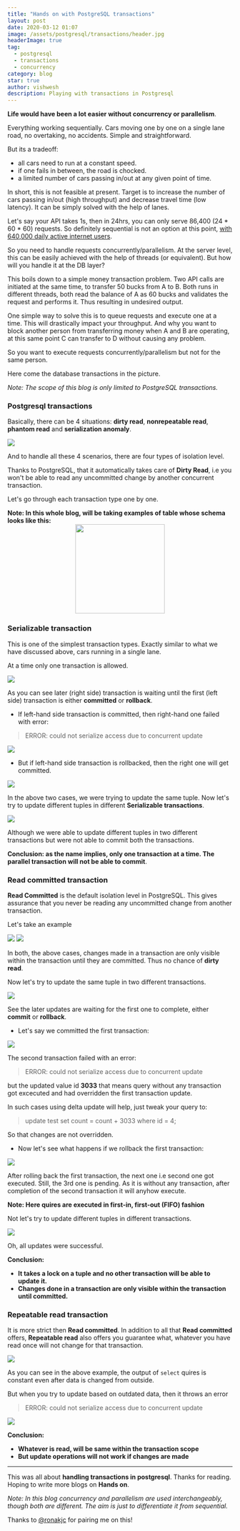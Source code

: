 ```yaml
---
title: "Hands on with PostgreSQL transactions"
layout: post
date: 2020-03-12 01:07
image: /assets/postgresql/transactions/header.jpg
headerImage: true
tag:
  - postgresql
  - transactions
  - concurrency
category: blog
star: true
author: vishwesh
description: Playing with transactions in Postgresql
---
```


**Life would have been a lot easier without concurrency or parallelism**.

Everything working sequentially. Cars moving one by one on a single lane road, no overtaking, no accidents. Simple and straightforward.

But its a tradeoff:

- all cars need to run at a constant speed.
- if one fails in between, the road is chocked.
- a limited number of cars passing in/out at any given point of time.

In short, this is not feasible at present. Target is to increase the number of cars passing in/out (high throughput) and decrease travel time (low latency). It can be simply solved with the help of lanes.

Let's say your API takes 1s, then in 24hrs, you can only serve 86,400 (24 * 60 * 60) requests. So definitely sequential is not an option at this point, [with 640,000 daily active internet users](https://ourworldindata.org/internet).

So you need to handle requests concurrently/parallelism. At the server level, this can be easily achieved with the help of threads (or equivalent). But how will you handle it at the DB layer?

This boils down to a simple money transaction problem. Two API calls are initiated at the same time, to transfer 50 bucks from A to B. Both runs in different threads, both read the balance of A as 60 bucks and validates the request and performs it. Thus resulting in undesired output.

One simple way to solve this is to queue requests and execute one at a time. This will drastically impact your throughput. And why you want to block another person from transferring money when A and B are operating, at this same point C can transfer to D without causing any problem.

So you want to execute requests concurrently/parallelism but not for the same person.

Here come the database transactions in the picture.

_Note: The scope of this blog is only limited to PostgreSQL transactions._

### Postgresql transactions

Basically, there can be 4 situations: **dirty read**, **nonrepeatable read**, **phantom read** and **serialization anomaly**.

<img src="../assets/postgresql/transactions/transactions.png" />

And to handle all these 4 scenarios, there are four types of isolation level.

Thanks to PostgreSQL, that it automatically takes care of **Dirty Read**, i.e you won't be able to read any uncommitted change by another concurrent transaction.

Let's go through each transaction type one by one.

**Note: In this whole blog, will be taking examples of table whose schema looks like this:**
<br>
<img style="height:200px; display:block; margin:auto;" src="../assets/postgresql/transactions/sample_example_table_describe.png" />

### Serializable transaction

This is one of the simplest transaction types. Exactly similar to what we have discussed above, cars running in a single lane.

At a time only one transaction is allowed.

<img src="../assets/postgresql/transactions/serializable_postgresql_transaction.png" />

As you can see later (right side) transaction is waiting until the first (left side) transaction is either **committed** or **rollback**.

- If left-hand side transaction is committed, then right-hand one failed with error:

> ERROR: could not serialize access due to concurrent update

<img src="../assets/postgresql/transactions/serializable_postgresql_commit_transaction.png" />

- But if left-hand side transaction is rollbacked, then the right one will get committed.

<img src="../assets/postgresql/transactions/serializable_postgresql_rollback_transaction.png" />

In the above two cases, we were trying to update the same tuple. Now let's try to update different tuples in different **Serializable transactions**.

<img src="../assets/postgresql/transactions/serializable_postgresql_different_tuples_transaction.png" />

Although we were able to update different tuples in two different transactions but were not able to commit both the transactions.

**Conclusion: as the name implies, only one transaction at a time. The parallel transaction will not be able to commit**.

### Read committed transaction

**Read Committed** is the default isolation level in PostgreSQL. This gives assurance that you never be reading any uncommitted change from another transaction.

Let's take an example

<!-- <img src="../assets/postgresql/transactions/read_committed_postgresql_transaction.png" />

In this case, changes done in the first transaction is not visible to other transaction. Thus no chance of **dirty read**. -->

<img src="../assets/postgresql/transactions/read_committed_postgresql_transaction.png" />
<img src="../assets/postgresql/transactions/read_committed_postgresql_transaction.png" />

In both, the above cases, changes made in a transaction are only visible within the transaction until they are committed. Thus no chance of **dirty read**.

Now let's try to update the same tuple in two different transactions.

<img src="../assets/postgresql/transactions/read_committed_postgresql_update_same_tuple_transaction.png" />

See the later updates are waiting for the first one to complete, either **commit** or **rollback**.

- Let's say we committed the first transaction:

<img src="../assets/postgresql/transactions/read_committed_postgresql_update_same_tuple_transaction_committed.png" />

The second transaction failed with an error:

> ERROR: could not serialize access due to concurrent update

but the updated value id **3033** that means query without any transaction got excecuted and had overridden the first transaction update.

In such cases using delta update will help, just tweak your query to:

> update test set count = count + 3033 where id = 4;

So that changes are not overridden.

- Now let's see what happens if we rollback the first transaction:

<img src="../assets/postgresql/transactions/read_committed_postgresql_update_same_tuple_transaction_rollback.png" />

After rolling back the first transaction, the next one i.e second one got executed. Still, the 3rd one is pending. As it is without any transaction, after completion of the second transaction it will anyhow execute.

**Note: Here quires are executed in first-in, first-out (FIFO) fashion**

Not let's try to update different tuples in different transactions.

<img src="../assets/postgresql/transactions/read_committed_postgresql_update_different_tuple_transaction.png" />

Oh, all updates were successful.

**Conclusion:**
- **It takes a lock on a tuple and no other transaction will be able to update it.**
- **Changes done in a transaction are only visible within the transaction until committed.**

### Repeatable read transaction

It is more strict then **Read committed**. In addition to all that **Read committed** offers, **Repeatable read** also offers you guarantee what, whatever you have read once will not change for that transaction.

<img src="../assets/postgresql/transactions/repeatable_read_postgresql_transaction.png" />

As you can see in the above example, the output of `select` quires is constant even after data is changed from outside.

But when you try to update based on outdated data, then it throws an error
> ERROR:  could not serialize access due to concurrent update

<img src="../assets/postgresql/transactions/repeatable_read_update_postgresql_transaction.png" />

**Conclusion:**
- **Whatever is read, will be same within the transaction scope**
- **But update operations will not work if changes are made**

----------------------------------------------------------------------------------------------------------------------
This was all about **handling transactions in postgresql**. Thanks for reading. Hoping to write more blogs on **Hands on**.


_Note: In this blog concurrency and parallelism are used interchangeably, though both are different. The aim is just to differentiate it from sequential._


Thanks to [@ronakjc](https://twitter.com/ronakjc) for pairing me on this!